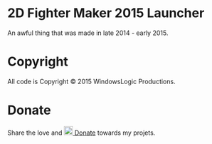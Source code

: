 # 2D Fighter Maker 2015 Launcher
An awful thing that was made in late 2014 - early 2015.

# Copyright
All code is Copyright © 2015 WindowsLogic Productions.

# Donate
Share the love and <a href="https://paypal.me/windowslogic"><img width="20" height=auto alt="Donate" src="https://windowslogic.co.uk/img/donate.png"> Donate</a> towards my projets.
